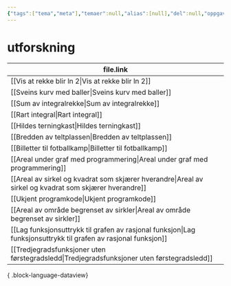 ```yaml
---
{"tags":["tema","meta"],"temaer":null,"alias":[null],"del":null,"oppgave":null,"fag":null,"eksamen":null,"dg-publish":true,"title":"utforskning","date":"2023-06-01","modified":"2023-06-01","permalink":"/temaer/utforskning/","dgPassFrontmatter":true}
---
```



# utforskning
| file.link                                                                                                         |
| ----------------------------------------------------------------------------------------------------------------- |
| [[Vis at rekke blir ln 2\|Vis at rekke blir ln 2]]                                                             |
| [[Sveins kurv med baller\|Sveins kurv med baller]]                                                             |
| [[Sum av integralrekke\|Sum av integralrekke]]                                                                 |
| [[Rart integral\|Rart integral]]                                                                               |
| [[Hildes terningkast\|Hildes terningkast]]                                                                     |
| [[Bredden av teltplassen\|Bredden av teltplassen]]                                                             |
| [[Billetter til fotballkamp\|Billetter til fotballkamp]]                                                       |
| [[Areal under graf med programmering\|Areal under graf med programmering]]                                     |
| [[Areal av sirkel og kvadrat som skjærer hverandre\|Areal av sirkel og kvadrat som skjærer hverandre]]         |
| [[Ukjent programkode\|Ukjent programkode]]                                                                     |
| [[Areal av område begrenset av sirkler\|Areal av område begrenset av sirkler]]                                 |
| [[Lag funksjonsuttrykk til grafen av rasjonal funksjon\|Lag funksjonsuttrykk til grafen av rasjonal funksjon]] |
| [[Tredjegradsfunksjoner uten førstegradsledd\|Tredjegradsfunksjoner uten førstegradsledd]]                     |

{ .block-language-dataview}
